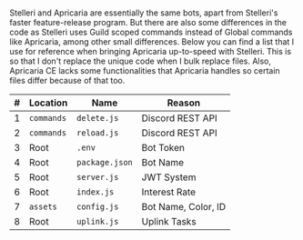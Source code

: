 #

Stelleri and Apricaria are essentially the same bots, apart from Stelleri's faster feature-release program. But there are also some differences in the code as Stelleri uses Guild scoped commands instead of Global commands like Apricaria, among other small differences. Below you can find a list that I use for reference when bringing Apricaria up-to-speed with Stelleri. This is so that I don't replace the unique code when I bulk replace files. Also, Apricaria CE lacks some functionalities that Apricaria handles so certain files differ because of that too.

| # | Location | Name | Reason |
| - | - | - | - |
| 1 | `commands` | `delete.js` | Discord REST API |
| 2 | `commands` | `reload.js` | Discord REST API |
| 3 | Root | `.env` | Bot Token |
| 4 | Root | `package.json` | Bot Name |
| 5 | Root | `server.js` | JWT System |
| 6 | Root | `index.js` | Interest Rate |
| 7 | `assets` | `config.js` | Bot Name, Color, ID |
| 8 | Root | `uplink.js` | Uplink Tasks |

